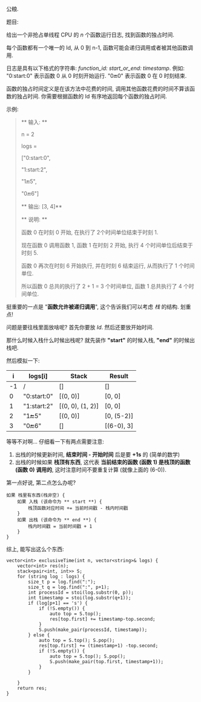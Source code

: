 公粮. 

题目: 

给出一个非抢占单线程 CPU 的 *n* 个函数运行日志, 找到函数的独占时间. 

每个函数都有一个唯一的 Id, 从 0 到 n-1, 函数可能会递归调用或者被其他函数调用. 

日志是具有以下格式的字符串: *function_id: start_or_end: timestamp*. 例如: "0:start:0" 表示函数 0 从 0 时刻开始运行. "0:end:0" 表示函数 0 在 0 时刻结束. 

函数的独占时间定义是在该方法中花费的时间, 调用其他函数花费的时间不算该函数的独占时间. 你需要根据函数的 Id 有序地返回每个函数的独占时间. 

示例: 

> ** 输入: **
>
> n = 2
>
> logs = 
>
> ["0:start:0",
>
>  "1:start:2",
>
>  "1:end:5",
>
>  "0:end:6"]
>
> ** 输出: [3, 4]**
>
> ** 说明: **
>
> 函数 0 在时刻 0 开始, 在执行了  2个时间单位结束于时刻 1. 
>
> 现在函数 0 调用函数 1, 函数 1 在时刻 2 开始, 执行 4 个时间单位后结束于时刻 5. 
>
> 函数 0 再次在时刻 6 开始执行, 并在时刻 6 结束运行, 从而执行了 1 个时间单位. 
>
> 所以函数 0 总共的执行了 2 + 1 = 3 个时间单位, 函数 1 总共执行了 4 个时间单位. 

挺重要的一点是 "**函数允许被递归调用**", 这个告诉我们可以考虑 *栈* 的结构. 划重点! 

问题是要往栈里面放啥呢? 首先你要放 *Id*. 然后还要放开始时间. 

那什么时候入栈什么时候出栈呢? 就先装作 **"start"** 的时候入栈, **"end"** 的时候出栈吧. 

然后模拟一下: 

   i | logs[i]     | Stack            | Result
-----|-------------|------------------|----------
  -1 | /           | []               | []
   0 | "0:start:0" | [(0, 0)]         | [0, 0]
   1 | "1:start:2" | [(0, 0), (1, 2)] | [0, 0]
   2 | "1:end:5"   | [(0, 0)]         | [0, (5-2)]
   3 | "0:end:6"   | []               | [(6-0), 3]

等等不对啊... 仔细看一下有两点需要注意: 

1. 出栈的时候更新时间, **结束时间 - 开始时间** 后是要 **+1s** 的 (简单的数学)
2. 出栈的时候如果 **栈顶有东西**, 这代表 **当前结束的函数 (函数 1) 是栈顶的函数 (函数 0) 调用的**, 这时注意时间不要重复计算 (就像上面的 (6-0)). 

第一点好说, 第二点怎么办呢? 

```
如果 栈里有东西(栈非空) {
    如果 入栈 (该命令为 ** start **) {
        栈顶函数对应时间 += 当前时间戳 - 栈内时间戳
    }
    如果 出栈 (该命令为 ** end **) {
        栈内时间戳 = 当前时间戳 + 1
    }
}
```

综上, 能写出这么个东西: 

```
vector<int> exclusiveTime(int n, vector<string>& logs) {
    vector<int> res(n);
    stack<pair<int, int>> S;
    for (string log : logs) {
        size_t p = log.find(":");
        size_t q = log.find(":", p+1);
        int processId = stoi(log.substr(0, p));
        int timestamp = stoi(log.substr(q+1));
        if (log[p+1] == 's') {
            if (!S.empty()) {
                auto top = S.top();
                res[top.first] += timestamp-top.second;
            }
            S.push(make_pair(processId, timestamp));
        } else {
            auto top = S.top(); S.pop();
            res[top.first] += (timestamp+1) -top.second;
            if (!S.empty()) {
                auto top = S.top(); S.pop();
                S.push(make_pair(top.first, timestamp+1));
            }
        }
        
    }
    return res;
}
```

